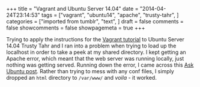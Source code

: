 +++
title = "Vagrant and Ubuntu Server 14.04"
date = "2014-04-24T23:14:53"
tags = ["vagrant", "ubuntu14", "apache", "trusty-tahr", ]
categories = ["imported from tumblr", "text", ]
draft = false
comments = false
showcomments = false
showpagemeta = true
+++

<p>Trying to apply the instructions for the <a href="http://docs.vagrantup.com/v2/getting-started/index.html" target="_blank">Vagrant tutorial</a> to Ubuntu Server 14.04 Trusty Tahr and I ran into a problem when trying to load up the localhost in order to take a peek at my shared directory. I kept getting an Apache error, which meant that the web server was running locally, just nothing was getting served. Running down the error, I came across this <a href="http://askubuntu.com/questions/452042/why-is-my-apache-not-working-after-upgrading-to-ubuntu-14-04" target="_blank">Ask Ubuntu post</a>. Rather than trying to mess with any conf files, I simply dropped an <code>html</code> directory to <code>/var/www/</code> and <em>voila</em> - it worked.</p>